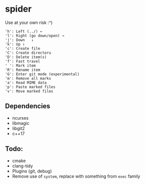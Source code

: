 # spider

Use at your own risk :^)

```
'h': Left (../) ←
'l': Right (go down/open) →
'j': Down	↓
'k': Up ↑
'c': Create file
'C': Create directoru
'D': Delete item(s)
'f': Fast travel
' ': Mark item
'R': Rename item
'G': Enter git mode (experimental)
'm': Remove all marks
'a': Read MIME data
'p': Paste marked files
'v': Move marked files
```

## Dependencies

* ncurses
* libmagic
* libgit2
* c++17

## Todo:

* cmake
* clang-tidy
* Plugins (git, debug)
* Remove use of `system`, replace with something from `exec` family
